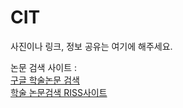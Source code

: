 # CIT

사진이나 링크, 정보 공유는 여기에 해주세요.

논문 검색 사이트 :  
    [구글 학술논문 검색](https://scholar.google.co.kr/schhp?hl=ko)  
    [학술 논문검색 RISS사이트](http://www.riss.kr/index.do)
